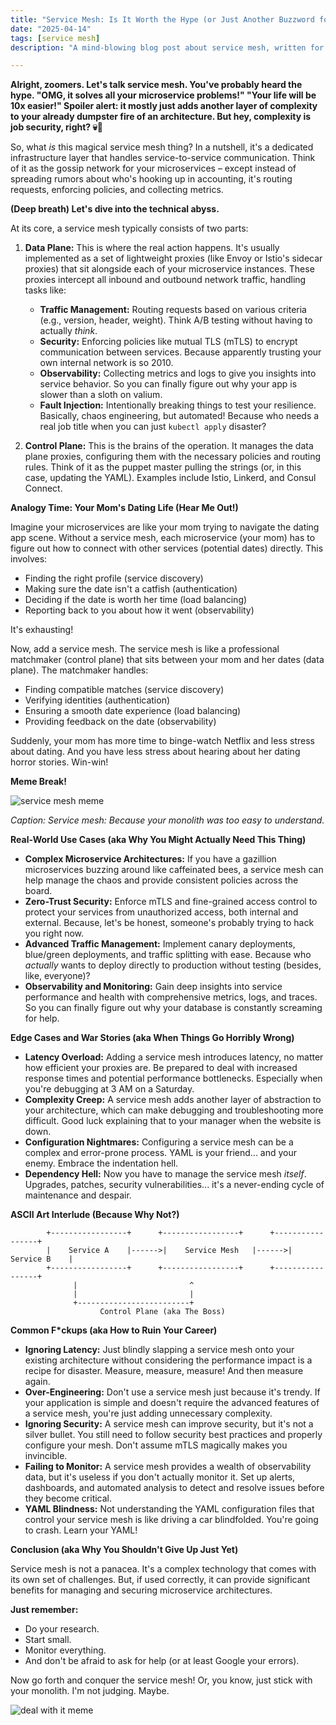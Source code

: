 ```yaml
---
title: "Service Mesh: Is It Worth the Hype (or Just Another Buzzword for Your Resume)?"
date: "2025-04-14"
tags: [service mesh]
description: "A mind-blowing blog post about service mesh, written for chaotic Gen Z engineers."

---
```


**Alright, zoomers. Let's talk service mesh. You've probably heard the hype. "OMG, it solves all your microservice problems!" "Your life will be 10x easier!" Spoiler alert: it mostly just adds another layer of complexity to your already dumpster fire of an architecture. But hey, complexity is job security, right? 💀🙏**

So, what *is* this magical service mesh thing? In a nutshell, it's a dedicated infrastructure layer that handles service-to-service communication. Think of it as the gossip network for your microservices – except instead of spreading rumors about who's hooking up in accounting, it's routing requests, enforcing policies, and collecting metrics.

**(Deep breath) Let's dive into the technical abyss.**

At its core, a service mesh typically consists of two parts:

1.  **Data Plane:** This is where the real action happens. It's usually implemented as a set of lightweight proxies (like Envoy or Istio's sidecar proxies) that sit alongside each of your microservice instances. These proxies intercept all inbound and outbound network traffic, handling tasks like:

    *   **Traffic Management:** Routing requests based on various criteria (e.g., version, header, weight). Think A/B testing without having to actually *think*.
    *   **Security:** Enforcing policies like mutual TLS (mTLS) to encrypt communication between services. Because apparently trusting your own internal network is so 2010.
    *   **Observability:** Collecting metrics and logs to give you insights into service behavior. So you can finally figure out why your app is slower than a sloth on valium.
    *   **Fault Injection:** Intentionally breaking things to test your resilience. Basically, chaos engineering, but automated! Because who needs a real job title when you can just `kubectl apply` disaster?

2.  **Control Plane:** This is the brains of the operation. It manages the data plane proxies, configuring them with the necessary policies and routing rules. Think of it as the puppet master pulling the strings (or, in this case, updating the YAML). Examples include Istio, Linkerd, and Consul Connect.

**Analogy Time: Your Mom's Dating Life (Hear Me Out!)**

Imagine your microservices are like your mom trying to navigate the dating app scene. Without a service mesh, each microservice (your mom) has to figure out how to connect with other services (potential dates) directly. This involves:

*   Finding the right profile (service discovery)
*   Making sure the date isn't a catfish (authentication)
*   Deciding if the date is worth her time (load balancing)
*   Reporting back to you about how it went (observability)

It's exhausting!

Now, add a service mesh. The service mesh is like a professional matchmaker (control plane) that sits between your mom and her dates (data plane). The matchmaker handles:

*   Finding compatible matches (service discovery)
*   Verifying identities (authentication)
*   Ensuring a smooth date experience (load balancing)
*   Providing feedback on the date (observability)

Suddenly, your mom has more time to binge-watch Netflix and less stress about dating. And you have less stress about hearing about her dating horror stories. Win-win!

**Meme Break!**

![service mesh meme](https://i.imgflip.com/7f7631.jpg)

*Caption: Service mesh: Because your monolith was too easy to understand.*

**Real-World Use Cases (aka Why You Might Actually Need This Thing)**

*   **Complex Microservice Architectures:** If you have a gazillion microservices buzzing around like caffeinated bees, a service mesh can help manage the chaos and provide consistent policies across the board.
*   **Zero-Trust Security:** Enforce mTLS and fine-grained access control to protect your services from unauthorized access, both internal and external. Because, let's be honest, someone's probably trying to hack you right now.
*   **Advanced Traffic Management:** Implement canary deployments, blue/green deployments, and traffic splitting with ease. Because who *actually* wants to deploy directly to production without testing (besides, like, everyone)?
*   **Observability and Monitoring:** Gain deep insights into service performance and health with comprehensive metrics, logs, and traces. So you can finally figure out why your database is constantly screaming for help.

**Edge Cases and War Stories (aka When Things Go Horribly Wrong)**

*   **Latency Overload:** Adding a service mesh introduces latency, no matter how efficient your proxies are. Be prepared to deal with increased response times and potential performance bottlenecks. Especially when you're debugging at 3 AM on a Saturday.
*   **Complexity Creep:** A service mesh adds another layer of abstraction to your architecture, which can make debugging and troubleshooting more difficult. Good luck explaining that to your manager when the website is down.
*   **Configuration Nightmares:** Configuring a service mesh can be a complex and error-prone process. YAML is your friend... and your enemy. Embrace the indentation hell.
*   **Dependency Hell:** Now you have to manage the service mesh *itself*. Upgrades, patches, security vulnerabilities... it's a never-ending cycle of maintenance and despair.

**ASCII Art Interlude (Because Why Not?)**

```
        +-----------------+      +-----------------+      +-----------------+
        |    Service A    |------>|    Service Mesh   |------>|    Service B    |
        +-----------------+      +-----------------+      +-----------------+
              |                         ^
              |                         |
              +-------------------------+
                    Control Plane (aka The Boss)
```

**Common F\*ckups (aka How to Ruin Your Career)**

*   **Ignoring Latency:** Just blindly slapping a service mesh onto your existing architecture without considering the performance impact is a recipe for disaster. Measure, measure, measure! And then measure again.
*   **Over-Engineering:** Don't use a service mesh just because it's trendy. If your application is simple and doesn't require the advanced features of a service mesh, you're just adding unnecessary complexity.
*   **Ignoring Security:** A service mesh can improve security, but it's not a silver bullet. You still need to follow security best practices and properly configure your mesh. Don't assume mTLS magically makes you invincible.
*   **Failing to Monitor:** A service mesh provides a wealth of observability data, but it's useless if you don't actually monitor it. Set up alerts, dashboards, and automated analysis to detect and resolve issues before they become critical.
*   **YAML Blindness:** Not understanding the YAML configuration files that control your service mesh is like driving a car blindfolded. You're going to crash. Learn your YAML!

**Conclusion (aka Why You Shouldn't Give Up Just Yet)**

Service mesh is not a panacea. It's a complex technology that comes with its own set of challenges. But, if used correctly, it can provide significant benefits for managing and securing microservice architectures.

**Just remember:**

*   Do your research.
*   Start small.
*   Monitor everything.
*   And don't be afraid to ask for help (or at least Google your errors).

Now go forth and conquer the service mesh! Or, you know, just stick with your monolith. I'm not judging. Maybe.

![deal with it meme](https://i.kym-cdn.com/photos/images/newsfeed/000/154/531/tumblr_lqf356e5891r60pjzo1_500.gif)
